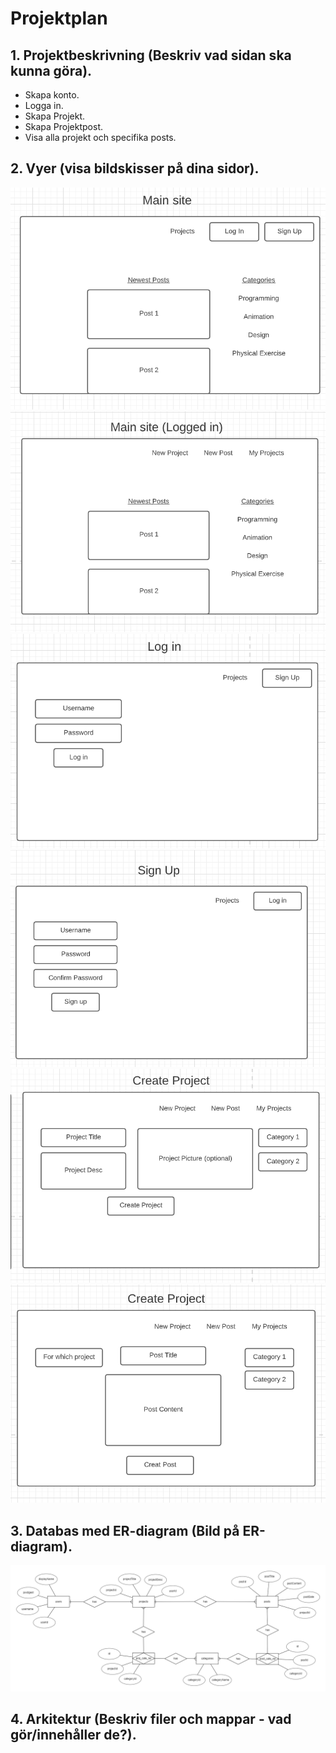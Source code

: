 # Projektplan

## 1. Projektbeskrivning (Beskriv vad sidan ska kunna göra).
- Skapa konto.
- Logga in.
- Skapa Projekt.
- Skapa Projektpost.
- Visa alla projekt och specifika posts.
## 2. Vyer (visa bildskisser på dina sidor).
![Home](bloggMainsite.png)
![Home Logged In](bloggMainsiteLogged.png)
![Log in](bloggLogIn.png)
![Sign Up](bloggSignup.png)
![Create project](bloggProjekt.png)
![Create post](bloggPost.png)
## 3. Databas med ER-diagram (Bild på ER-diagram).
![Blogg-applikation databas](bloggER-Diagram.png)
## 4. Arkitektur (Beskriv filer och mappar - vad gör/innehåller de?).


